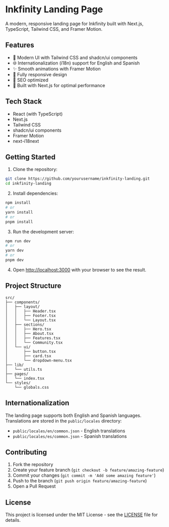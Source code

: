 # Inkfinity Landing Page

A modern, responsive landing page for Inkfinity built with Next.js, TypeScript, Tailwind CSS, and Framer Motion.

## Features

- 🎨 Modern UI with Tailwind CSS and shadcn/ui components
- 🌐 Internationalization (i18n) support for English and Spanish
- ✨ Smooth animations with Framer Motion
- 📱 Fully responsive design
- 🎯 SEO optimized
- 🚀 Built with Next.js for optimal performance

## Tech Stack

- React (with TypeScript)
- Next.js
- Tailwind CSS
- shadcn/ui components
- Framer Motion
- next-i18next

## Getting Started

1. Clone the repository:
```bash
git clone https://github.com/yourusername/inkfinity-landing.git
cd inkfinity-landing
```

2. Install dependencies:
```bash
npm install
# or
yarn install
# or
pnpm install
```

3. Run the development server:
```bash
npm run dev
# or
yarn dev
# or
pnpm dev
```

4. Open [http://localhost:3000](http://localhost:3000) with your browser to see the result.

## Project Structure

```
src/
├── components/
│   ├── layout/
│   │   ├── Header.tsx
│   │   ├── Footer.tsx
│   │   └── Layout.tsx
│   ├── sections/
│   │   ├── Hero.tsx
│   │   ├── About.tsx
│   │   ├── Features.tsx
│   │   └── Community.tsx
│   └── ui/
│       ├── button.tsx
│       ├── card.tsx
│       └── dropdown-menu.tsx
├── lib/
│   └── utils.ts
├── pages/
│   └── index.tsx
└── styles/
    └── globals.css
```

## Internationalization

The landing page supports both English and Spanish languages. Translations are stored in the `public/locales` directory:

- `public/locales/en/common.json` - English translations
- `public/locales/es/common.json` - Spanish translations

## Contributing

1. Fork the repository
2. Create your feature branch (`git checkout -b feature/amazing-feature`)
3. Commit your changes (`git commit -m 'Add some amazing feature'`)
4. Push to the branch (`git push origin feature/amazing-feature`)
5. Open a Pull Request

## License

This project is licensed under the MIT License - see the [LICENSE](LICENSE) file for details.